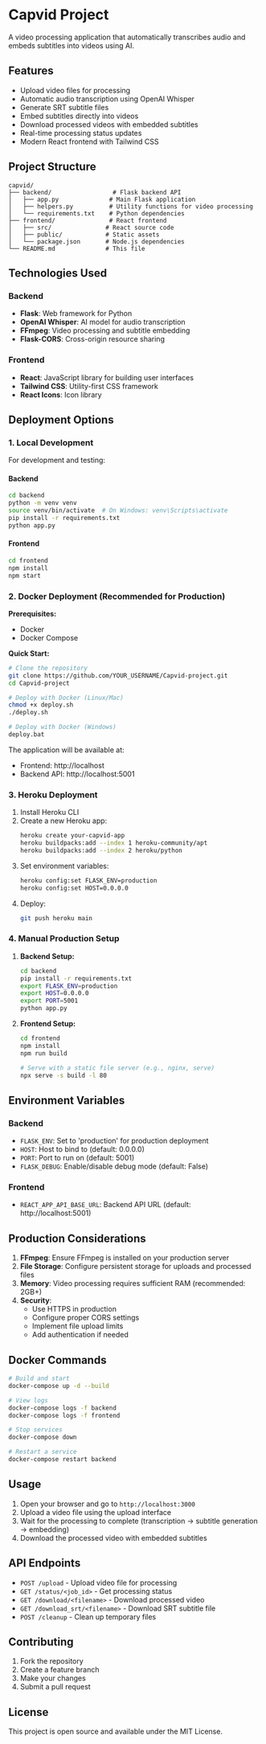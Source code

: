 # Capvid Project

A video processing application that automatically transcribes audio and embeds subtitles into videos using AI.

## Features

- Upload video files for processing
- Automatic audio transcription using OpenAI Whisper
- Generate SRT subtitle files
- Embed subtitles directly into videos
- Download processed videos with embedded subtitles
- Real-time processing status updates
- Modern React frontend with Tailwind CSS

## Project Structure

```
capvid/
├── backend/                 # Flask backend API
│   ├── app.py              # Main Flask application
│   ├── helpers.py          # Utility functions for video processing
│   └── requirements.txt    # Python dependencies
├── frontend/               # React frontend
│   ├── src/               # React source code
│   ├── public/            # Static assets
│   └── package.json       # Node.js dependencies
└── README.md              # This file
```

## Technologies Used

### Backend
- **Flask**: Web framework for Python
- **OpenAI Whisper**: AI model for audio transcription
- **FFmpeg**: Video processing and subtitle embedding
- **Flask-CORS**: Cross-origin resource sharing

### Frontend
- **React**: JavaScript library for building user interfaces
- **Tailwind CSS**: Utility-first CSS framework
- **React Icons**: Icon library

## Deployment Options

### 1. Local Development

For development and testing:

#### Backend
```bash
cd backend
python -m venv venv
source venv/bin/activate  # On Windows: venv\Scripts\activate
pip install -r requirements.txt
python app.py
```

#### Frontend
```bash
cd frontend
npm install
npm start
```

### 2. Docker Deployment (Recommended for Production)

**Prerequisites:**
- Docker
- Docker Compose

**Quick Start:**
```bash
# Clone the repository
git clone https://github.com/YOUR_USERNAME/Capvid-project.git
cd Capvid-project

# Deploy with Docker (Linux/Mac)
chmod +x deploy.sh
./deploy.sh

# Deploy with Docker (Windows)
deploy.bat
```

The application will be available at:
- Frontend: http://localhost
- Backend API: http://localhost:5001

### 3. Heroku Deployment

1. Install Heroku CLI
2. Create a new Heroku app:
   ```bash
   heroku create your-capvid-app
   heroku buildpacks:add --index 1 heroku-community/apt
   heroku buildpacks:add --index 2 heroku/python
   ```
3. Set environment variables:
   ```bash
   heroku config:set FLASK_ENV=production
   heroku config:set HOST=0.0.0.0
   ```
4. Deploy:
   ```bash
   git push heroku main
   ```

### 4. Manual Production Setup

1. **Backend Setup:**
   ```bash
   cd backend
   pip install -r requirements.txt
   export FLASK_ENV=production
   export HOST=0.0.0.0
   export PORT=5001
   python app.py
   ```

2. **Frontend Setup:**
   ```bash
   cd frontend
   npm install
   npm run build
   
   # Serve with a static file server (e.g., nginx, serve)
   npx serve -s build -l 80
   ```

## Environment Variables

### Backend
- `FLASK_ENV`: Set to 'production' for production deployment
- `HOST`: Host to bind to (default: 0.0.0.0)
- `PORT`: Port to run on (default: 5001)
- `FLASK_DEBUG`: Enable/disable debug mode (default: False)

### Frontend
- `REACT_APP_API_BASE_URL`: Backend API URL (default: http://localhost:5001)

## Production Considerations

1. **FFmpeg**: Ensure FFmpeg is installed on your production server
2. **File Storage**: Configure persistent storage for uploads and processed files
3. **Memory**: Video processing requires sufficient RAM (recommended: 2GB+)
4. **Security**: 
   - Use HTTPS in production
   - Configure proper CORS settings
   - Implement file upload limits
   - Add authentication if needed

## Docker Commands

```bash
# Build and start
docker-compose up -d --build

# View logs
docker-compose logs -f backend
docker-compose logs -f frontend

# Stop services
docker-compose down

# Restart a service
docker-compose restart backend
```

## Usage

1. Open your browser and go to `http://localhost:3000`
2. Upload a video file using the upload interface
3. Wait for the processing to complete (transcription → subtitle generation → embedding)
4. Download the processed video with embedded subtitles

## API Endpoints

- `POST /upload` - Upload video file for processing
- `GET /status/<job_id>` - Get processing status
- `GET /download/<filename>` - Download processed video
- `GET /download_srt/<filename>` - Download SRT subtitle file
- `POST /cleanup` - Clean up temporary files

## Contributing

1. Fork the repository
2. Create a feature branch
3. Make your changes
4. Submit a pull request

## License

This project is open source and available under the MIT License.
